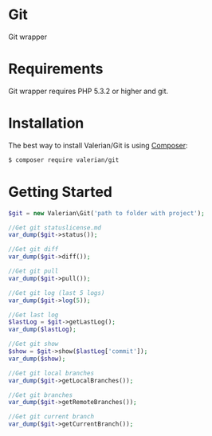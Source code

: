 # Git
Git wrapper

Requirements
============
Git wrapper requires PHP 5.3.2 or higher and git.


Installation
=============

The best way to install Valerian/Git is using  [Composer](http://getcomposer.org/):

```sh
$ composer require valerian/git
```

Getting Started
===============

```php
$git = new Valerian\Git('path to folder with project');

//Get git statuslicense.md
var_dump($git->status());

//Get git diff
var_dump($git->diff());

//Get git pull
var_dump($git->pull());

//Get git log (last 5 logs)
var_dump($git->log(5));

//Get last log
$lastLog = $git->getLastLog();
var_dump($lastLog);

//Get git show
$show = $git->show($lastLog['commit']);
var_dump($show);

//Get git local branches
var_dump($git->getLocalBranches());

//Get git branches
var_dump($git->getRemoteBranches());

//Get git current branch
var_dump($git->getCurrentBranch());

```